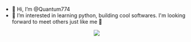 - 👋 Hi, I’m @Quantum774
- 👀 I’m interested in learning python, building cool softwares.
  I'm looking forward to meet others just like me 🙂
  
<!---
Quantum774/Quantum774 is a ✨ special ✨ repository because its `README.md` (this file) appears on your GitHub profile.
You can click the Preview link to take a look at your changes.
--->


<p align="center">
  <a href="https://skillicons.dev">
    <img src="https://skillicons.dev/icons?i=git,kubernetes,docker,c,vim" />
  </a>
</p>
